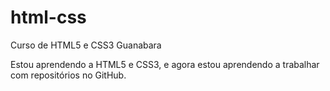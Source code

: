 # html-css
 Curso de HTML5 e CSS3 Guanabara

Estou aprendendo a HTML5 e CSS3, e agora estou aprendendo a trabalhar com repositórios no GitHub.